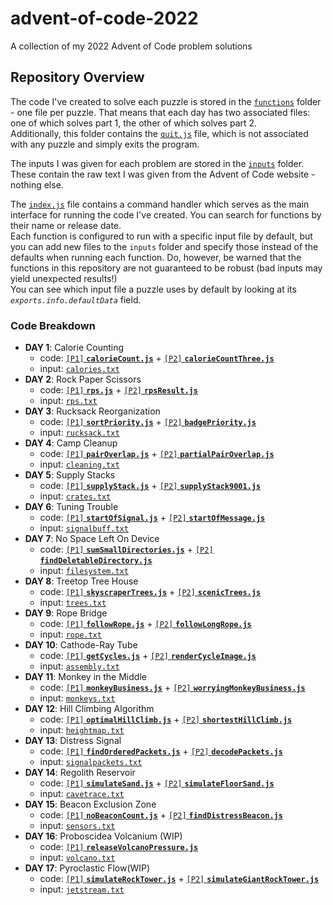 # advent-of-code-2022

A collection of my 2022 Advent of Code problem solutions

## Repository Overview

The code I've created to solve each puzzle is stored in the [`functions`](/functions) folder - one file per puzzle. That means that each day has two associated files: one of which solves part 1, the other of which solves part 2.  
Additionally, this folder contains the [`quit.js`](/functions/quit.js) file, which is not associated with any puzzle and simply exits the program.

The inputs I was given for each problem are stored in the [`inputs`](/inputs) folder. These contain the raw text I was given from the Advent of Code website - nothing else.

The [`index.js`](index.js) file contains a command handler which serves as the main interface for running the code I've created. You can search for functions by their name or release date.  
Each function is configured to run with a specific input file by default, but you can add new files to the `inputs` folder and specify those instead of the defaults when running each function. Do, however, be warned that the functions in this repository are not guaranteed to be robust (bad inputs may yield unexpected results!)  
You can see which input file a puzzle uses by default by looking at its *`exports.info.defaultData`* field.

### Code Breakdown

- **DAY 1**: Calorie Counting
  - code: [`[P1]` **`calorieCount.js`**](/functions/calorieCount.js) + [`[P2]` **`calorieCountThree.js`**](/functions/calorieCountThree.js)
  - input: [`calories.txt`](/inputs/calories.txt)
- **DAY 2**: Rock Paper Scissors
  - code: [`[P1]` **`rps.js`**](/functions/rps.js) + [`[P2]` **`rpsResult.js`**](/functions/rpsResult.js)
  - input: [`rps.txt`](/inputs/rps.txt)
- **DAY 3**: Rucksack Reorganization
  - code: [`[P1]` **`sortPriority.js`**](/functions/sortPriority.js) + [`[P2]` **`badgePriority.js`**](/functions/badgePriority.js)
  - input: [`rucksack.txt`](/inputs/rucksack.txt)
- **DAY 4**: Camp Cleanup
  - code: [`[P1]` **`pairOverlap.js`**](/functions/pairOverlap.js) + [`[P2]` **`partialPairOverlap.js`**](/functions/partialPairOverlap.js)
  - input: [`cleaning.txt`](/inputs/cleaning.txt)
- **DAY 5**: Supply Stacks
  - code: [`[P1]` **`supplyStack.js`**](/functions/supplyStack.js) + [`[P2]` **`supplyStack9001.js`**](/functions/supplyStack9001.js)
  - input: [`crates.txt`](/inputs/crates.txt)
- **DAY 6**: Tuning Trouble
  - code: [`[P1]` **`startOfSignal.js`**](/functions/startOfSignal.js) + [`[P2]` **`startOfMessage.js`**](/functions/startOfMessage.js)
  - input: [`signalbuff.txt`](/inputs/signalbuff.txt)
- **DAY 7**: No Space Left On Device
  - code: [`[P1]` **`sumSmallDirectories.js`**](/functions/sumSmallDirectories.js) + [`[P2]` **`findDeletableDirectory.js`**](/functions/findDeletableDirectory.js)
  - input: [`filesystem.txt`](/inputs/filesystem.txt)
- **DAY 8**: Treetop Tree House
  - code: [`[P1]` **`skyscraperTrees.js`**](/functions/skyscraperTrees.js) + [`[P2]` **`scenicTrees.js`**](/functions/scenicTrees.js)
  - input: [`trees.txt`](/inputs/trees.txt)
- **DAY 9**: Rope Bridge
  - code: [`[P1]` **`followRope.js`**](/functions/followRope.js) + [`[P2]` **`followLongRope.js`**](/functions/followLongRope.js)
  - input: [`rope.txt`](/inputs/rope.txt)
- **DAY 10**: Cathode-Ray Tube
  - code: [`[P1]` **`getCycles.js`**](/functions/getCycles.js) + [`[P2]` **`renderCycleImage.js`**](/functions/renderCycleImage.js)
  - input: [`assembly.txt`](/inputs/assembly.txt)
- **DAY 11**: Monkey in the Middle
  - code: [`[P1]` **`monkeyBusiness.js`**](/functions/monkeyBusiness.js) + [`[P2]` **`worryingMonkeyBusiness.js`**](/functions/worryingMonkeyBusiness.js)
  - input: [`monkeys.txt`](/inputs/monkeys.txt)
- **DAY 12**: Hill Climbing Algorithm
  - code: [`[P1]` **`optimalHillClimb.js`**](/functions/optimalHillClimb.js) + [`[P2]` **`shortestHillClimb.js`**](/functions/shortestHillClimb.js)
  - input: [`heightmap.txt`](/inputs/heightmap.txt)
- **DAY 13**: Distress Signal
  - code: [`[P1]` **`findOrderedPackets.js`**](/functions/findOrderedPackets.js) + [`[P2]` **`decodePackets.js`**](/functions/decodePackets.js)
  - input: [`signalpackets.txt`](/inputs/signalpackets.txt)
- **DAY 14**: Regolith Reservoir
  - code: [`[P1]` **`simulateSand.js`**](/functions/simulateSand.js) + [`[P2]` **`simulateFloorSand.js`**](/functions/simulateFloorSand.js)
  - input: [`cavetrace.txt`](/inputs/cavetrace.txt)
- **DAY 15**: Beacon Exclusion Zone
  - code: [`[P1]` **`noBeaconCount.js`**](/functions/noBeaconCount.js) + [`[P2]` **`findDistressBeacon.js`**](/functions/findDistressBeacon.js)
  - input: [`sensors.txt`](/inputs/sensors.txt)
- **DAY 16**: Proboscidea Volcanium (WIP)
  - code: [`[P1]` **`releaseVolcanoPressure.js`**](/functions/releaseVolcanoPressure.js)
  - input: [`volcano.txt`](/inputs/volcano.txt)
- **DAY 17**: Pyroclastic Flow(WIP)
  - code: [`[P1]` **`simulateRockTower.js`**](/functions/simulateRockTower.js) + [`[P2]` **`simulateGiantRockTower.js`**](/functions/simulateGiantRockTower.js)
  - input: [`jetstream.txt`](/inputs/jetstream.txt)

<!-- TEMPLATE
- **DAY X**: jiji
  - code: [`[P1]` **`baba.js`**](/functions/baba.js) + [`[P2]` **`keke.js`**](/functions/keke.js)
  - input: [`fofo.txt`](/inputs/fofo.txt)
-->
